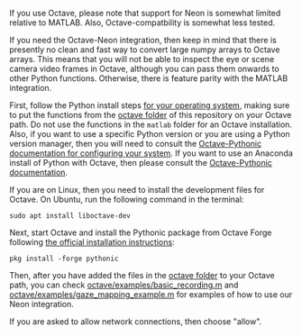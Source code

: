 If you use Octave, please note that support for Neon is somewhat limited relative to MATLAB. Also, Octave-compatbility is somewhat less tested.

If you need the Octave-Neon integration, then keep in mind that there is presently no clean and fast way to convert large numpy arrays to Octave arrays.
This means that you will not be able to inspect the eye or scene camera video frames in Octave, although you can pass them onwards to other Python functions.
Otherwise, there is feature parity with the MATLAB integration.

First, follow the Python install steps [for your operating system](../README.md#python-setup), making sure to put the functions from the [octave folder](octave/) of this repository on your Octave path. Do not use the functions in the `matlab` folder for an Octave installation. Also, if you want to use a specific Python version or you are using a Python version manager, then you will need to consult the [Octave-Pythonic documentation for configuring your system](https://gitlab.com/gnu-octave/octave-pythonic#python-selection). If you want to use an Anaconda install of Python with Octave, then please consult the [Octave-Pythonic documentation](https://gitlab.com/gnu-octave/octave-pythonic).

If you are on Linux, then you need to install the development files for Octave. On Ubuntu, run the following command in the terminal:

```
sudo apt install liboctave-dev
```

Next, start Octave and install the Pythonic package from Octave Forge following [the official installation instructions](https://gitlab.com/gnu-octave/octave-pythonic#octave-pythonic-package):

```
pkg install -forge pythonic
```

Then, after you have added the files in the [octave folder](../octave/) to your Octave path, you can check [octave/examples/basic_recording.m](./examples/basic_recording.m) and [octave/examples/gaze_mapping_example.m](./examples/gaze_mapping_example.m) for examples of how to use our Neon integration.

If you are asked to allow network connections, then choose "allow".
